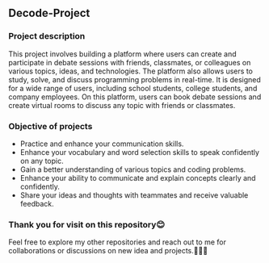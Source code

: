 ## Decode-Project 

### Project description 
This project involves building a platform where users can create and participate in debate sessions with friends, classmates, or colleagues on various topics, ideas, and technologies. The platform also allows users to study, solve, and discuss programming problems in real-time. It is designed for a wide range of users, including school students, college students, and company employees. On this platform, users can book debate sessions and create virtual rooms to discuss any topic with friends or classmates.

### Objective of projects 

- Practice and enhance your communication skills.
- Enhance your vocabulary and word selection skills to speak confidently on any topic.
- Gain a better understanding of various topics and coding problems.
- Enhance your ability to communicate and explain concepts clearly and confidently.
- Share your ideas and thoughts with teammates and receive valuable feedback.

### Thank you for visit on this repository😊
Feel free to explore my other repositories and reach out to me for collaborations or discussions on new idea and projects.🤝🧑‍💻
  
